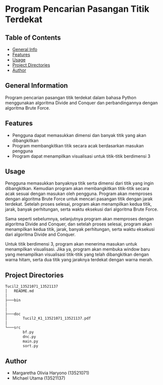 # Program Pencarian Pasangan Titik Terdekat

## Table of Contents

- [General Info](#general-information)
- [Features](#features)
- [Usage](#usage)
- [Project Directories](#project-directories)
- [Author](#author)

## General Information

Program pencarian pasangan titik terdekat dalam bahasa Python menggunakan algoritma Divide and Conquer dan perbandingannya dengan algoritma Brute Force.

## Features

- Pengguna dapat memasukkan dimensi dan banyak titik yang akan dibangkitkan
- Program membangkitkan titik secara acak berdasarkan masukan pengguna
- Program dapat menampilkan visualisasi untuk titik-titik berdimensi 3

## Usage

Pengguna memasukkan banyaknya titik serta dimensi dari titik yang ingin dibangkitkan. Kemudian program akan membangkitkan titik-titik secara acak sesuai dengan masukan oleh pengguna. Program akan memproses dengan algoritma Brute Force untuk mencari pasangan titik dengan jarak terdekat. Setelah proses selesai, program akan menampilkan kedua titik, jarak, banyak perhitungan, serta waktu eksekusi dari algoritma Brute Force.

Sama seperti sebelumnya, selanjutnya program akan memproses dengan algoritma Divide and Conquer, dan setelah proses selesai, program akan menampilkan kedua titik, jarak, banyak perhitungan, serta waktu eksekusi dari algoritma Divide and Conquer.

Untuk titik berdimensi 3, program akan menerima masukan untuk menampilkan visualisasi. Jika ya, program akan membuka window baru yang menampilkan visualisasi titik-titik yang telah dibangkitkan dengan warna hitam, serta dua titik yang jaraknya terdekat dengan warna merah.

## Project Directories

```bash
Tucil2_13521071_13521137
│   README.md
│
├───bin
│
│
├───doc
│       Tucil2_K1_13521071_13521137.pdf
│
└───src
        bf.py
        dnc.py
        main.py
        sort.py
```

## Author

- Margaretha Olivia Haryono (13521071)
- Michael Utama (13521137)
